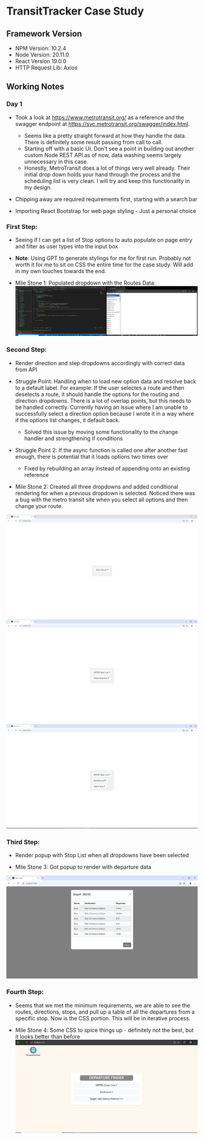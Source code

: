 # TransitTracker Case Study

## Framework Version
- NPM Version: 10.2.4
- Node Version: 20.11.0
- React Version 19.0.0
- HTTP Request Lib: Axios

## Working Notes

### Day 1
- Took a look at https://www.metrotransit.org/ as a reference and the swagger endpoint at https://svc.metrotransit.org/swagger/index.html.
    - Seems like a pretty straight forward at how they handle the data. There is definitely some result passing from call to call.
    - Starting off with a basic UI. Don't see a point in building out another custom Node REST API as of now, data washing seems largely unnecessary in this case.
    - Honestly, MetroTransit does a lot of things very well already. Their initial drop down holds your hand through the process and the scheduling list is very clean. I will try and keep this functionality in my design.

- Chipping away are required requirements first, starting with a search bar

- Importing React Bootstrap for web page styling - Just a personal choice

### First Step:
- Seeing if I can get a list of Stop options to auto populate on page entry and filter as user types into the input box
- **Note**: Using GPT to generate stylings for me for first run. Probably not worth it for me to sit on CSS the entire time for the case study. Will add in my own touches towards the end.

- Mile Stone 1: Populated dropdown with the Routes Data:
![image](./pictures/Milestone_1.PNG)

### Second Step:
- Render direction and step dropdowns accordingly with correct data from API

- Struggle Point: Handling when to load new option data and resolve back to a default label. For example: If the user selectes a route and then deselects a route, it should handle the options for the routing and direction dropdowns. There is a lot of overlap points, but this needs to be handled correctly. Currently having an issue where I am unable to successfully select a direction option because I wrote it in a way where if the options list changes, it default back.
    - Solved this issue by moving some functionality to the change handler and strengthening if conditions

- Struggle Point 2: If the async function is called one after another fast enough, there is potential that it loads options two times over
    - Fixed by rebuilding an array instead of appending onto an existing reference
    
- Mile Stone 2: Created all three dropdowns and added conditional rendering for when a previous dropdown is selected. Noticed there was a bug with the metro transit site when you select all options and then change your route.

![image](./pictures/Milestone_2a.PNG)
![image](./pictures/Milestone_2b.PNG)
![image](./pictures/Milestone_2c.PNG)

### Third Step:
- Render popup with Stop List when all dropdowns have been selected

- Mile Stone 3: Got popup to render with departure data

![image](pictures/Milestone_3.PNG)

### Fourth Step:
- Seems that we met the minimum requirements, we are able to see the routes, directions, stops, and pull up a table of all the departures from a specific stop. Now is the CSS portion. This will be in iterative process.

- Mile Stone 4: Some CSS to spice things up - definitely not the best, but it looks better than before
![image](./pictures/Milestone_4.PNG)
